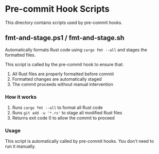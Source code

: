 # Pre-commit Hook Scripts

This directory contains scripts used by pre-commit hooks.

## fmt-and-stage.ps1 / fmt-and-stage.sh

Automatically formats Rust code using `cargo fmt --all` and stages the formatted files.

This script is called by the pre-commit hook to ensure that:
1. All Rust files are properly formatted before commit
2. Formatted changes are automatically staged
3. The commit proceeds without manual intervention

### How it works

1. Runs `cargo fmt --all` to format all Rust code
2. Runs `git add -u '*.rs'` to stage all modified Rust files
3. Returns exit code 0 to allow the commit to proceed

### Usage

This script is automatically called by pre-commit hooks. You don't need to run it manually.
